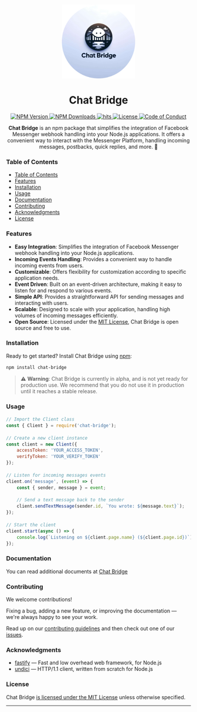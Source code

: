 <div align="center" id="about">
    <img src="https://raw.githubusercontent.com/BadEnd777/Chat-Bridge/main/.github/assets/logo.png" alt="Chat Bridge Logo" width="200" height="200" />
    <h1>Chat Bridge</h1>
    <a href="https://www.npmjs.com/package/chat-bridge">
        <img src="https://img.shields.io/npm/v/chat-bridge" alt="NPM Version">
    </a>
    <a href="https://www.npmjs.com/package/chat-bridge">
        <img src="https://img.shields.io/npm/dt/chat-bridge" alt="NPM Downloads">
    </a>
    <a href="https://github.com/BadEnd777/Chat-Bridge">
        <img src="https://hits.seeyoufarm.com/api/count/incr/badge.svg?url=https%3A%2F%2Fgithub.com%2FBadEnd777%2FChat-Bridge&count_bg=%2379C83D&title_bg=%23555555&icon=&icon_color=%23E7E7E7&title=visit&edge_flat=false" alt="hits">
    </a>
    <a href="https://github.com/BadEnd777/Chat-Bridge/LICENSE">
        <img src="https://img.shields.io/github/license/BadEnd777/Chat-Bridge" alt="License">
    </a>
    <a href="https://github.com/BadEnd777/Chat-Bridge/CODE_OF_CONDUCT.md">
        <img src="https://img.shields.io/badge/Contributor%20Covenant-2.1-4baaaa.svg" alt="Code of Conduct">
    </a>
    <p><strong>Chat Bridge</strong> is an npm package that simplifies the integration of Facebook Messenger webhook handling into your Node.js applications. It offers a convenient way to interact with the Messenger Platform, handling incoming messages, postbacks, quick replies, and more. 🚀</p>
</div>

### Table of Contents

-   [Table of Contents](#table-of-contents)
-   [Features](#features)
-   [Installation](#installation)
-   [Usage](#usage)
-   [Documentation](#documentation)
-   [Contributing](#contributing)
-   [Acknowledgments](#acknowledgments)
-   [License](#license)

### Features

-   **Easy Integration**: Simplifies the integration of Facebook Messenger webhook handling into your Node.js applications.
-   **Incoming Events Handling**: Provides a convenient way to handle incoming events from users.
-   **Customizable**: Offers flexibility for customization according to specific application needs.
-   **Event Driven**: Built on an event-driven architecture, making it easy to listen for and respond to various events.
-   **Simple API**: Provides a straightforward API for sending messages and interacting with users.
-   **Scalable**: Designed to scale with your application, handling high volumes of incoming messages efficiently.
-   **Open Source**: Licensed under the [MIT License](LICENSE), Chat Bridge is open source and free to use.

### Installation

Ready to get started? Install Chat Bridge using [npm](https://www.npmjs.com/):

```bash
npm install chat-bridge
```

> ⚠️ **Warning**: Chat Bridge is currently in alpha, and is not yet ready for production use. We recommend that you do not use it in production until it reaches a stable release.

### Usage

```js
// Import the Client class
const { Client } = require('chat-bridge');

// Create a new client instance
const client = new Client({
    accessToken: 'YOUR_ACCESS_TOKEN',
    verifyToken: 'YOUR_VERIFY_TOKEN'
});

// Listen for incoming messages events
client.on('message', (event) => {
    const { sender, message } = event;

    // Send a text message back to the sender
    client.sendTextMessage(sender.id, `You wrote: ${message.text}`);
});

// Start the client
client.start(async () => {
    console.log(`Listening on ${client.page.name} (${client.page.id})`);
});
```

### Documentation

You can read additional documents at [Chat Bridge](https://chat-bridge.pages.dev/)

### Contributing

We welcome contributions!

Fixing a bug, adding a new feature, or improving the documentation — we're always happy to see your work.

Read up on our [contributing guidelines](CONTRIBUTING.md) and then check out one of our [issues](https://github.com/BadEnd777/Chat-Bridge/issues).

### Acknowledgments

-   [fastify](https://www.fastify.io/) — Fast and low overhead web framework, for Node.js
-   [undici](https://undici.nodejs.org/) — HTTP/1.1 client, written from scratch for Node.js

### License

Chat Bridge [is licensed under the MIT License](LICENSE) unless otherwise specified.

---
